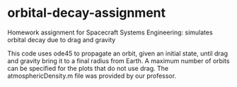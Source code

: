 # orbital-decay-assignment
Homework assignment for Spacecraft Systems Engineering: simulates orbital decay due to drag and gravity

This code uses ode45 to propagate an orbit, given an initial state, until drag and gravity bring it to a final radius from Earth. A maximum number of orbits can be specified for the plots that do not use drag.
The atmosphericDensity.m file was provided by our professor.
